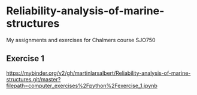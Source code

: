# Reliability-analysis-of-marine-structures
My assignments and exercises for Chalmers course SJO750

## Exercise 1
https://mybinder.org/v2/gh/martinlarsalbert/Reliability-analysis-of-marine-structures.git/master?filepath=computer_exercises%2Fpython%2Fexercise_1.ipynb
